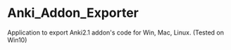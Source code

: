 # Anki_Addon_Exporter
Application to export Anki2.1 addon's  code for Win, Mac, Linux. (Tested on Win10)

